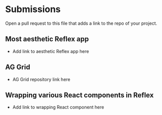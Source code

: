 # Submissions

Open a pull request to this file that adds a link to the repo of your project.

## Most aesthetic Reflex app

- Add link to aesthetic Reflex app here

## AG Grid

- AG Grid repository link here

## Wrapping various React components in Reflex

- Add link to wrapping React component here
